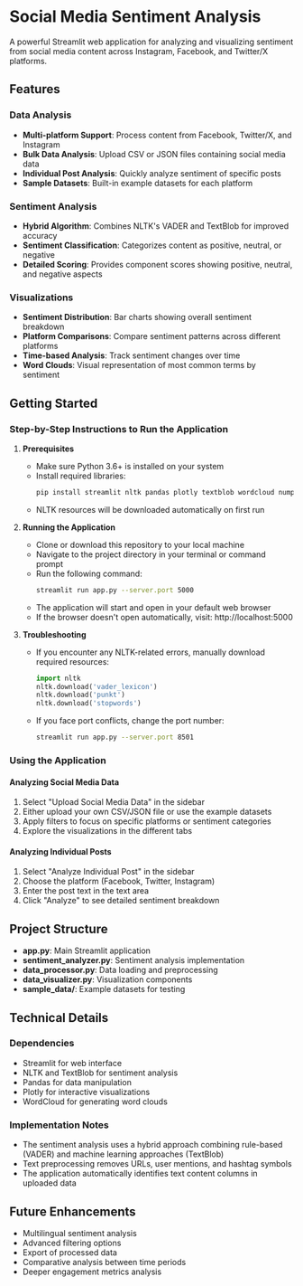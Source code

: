 # Social Media Sentiment Analysis

A powerful Streamlit web application for analyzing and visualizing sentiment from social media content across Instagram, Facebook, and Twitter/X platforms.

## Features

### Data Analysis
- **Multi-platform Support**: Process content from Facebook, Twitter/X, and Instagram
- **Bulk Data Analysis**: Upload CSV or JSON files containing social media data
- **Individual Post Analysis**: Quickly analyze sentiment of specific posts
- **Sample Datasets**: Built-in example datasets for each platform

### Sentiment Analysis
- **Hybrid Algorithm**: Combines NLTK's VADER and TextBlob for improved accuracy
- **Sentiment Classification**: Categorizes content as positive, neutral, or negative
- **Detailed Scoring**: Provides component scores showing positive, neutral, and negative aspects

### Visualizations
- **Sentiment Distribution**: Bar charts showing overall sentiment breakdown
- **Platform Comparisons**: Compare sentiment patterns across different platforms
- **Time-based Analysis**: Track sentiment changes over time
- **Word Clouds**: Visual representation of most common terms by sentiment

## Getting Started

### Step-by-Step Instructions to Run the Application

1. **Prerequisites**
   - Make sure Python 3.6+ is installed on your system
   - Install required libraries:
     ```bash
     pip install streamlit nltk pandas plotly textblob wordcloud numpy
     ```
   - NLTK resources will be downloaded automatically on first run

2. **Running the Application**
   - Clone or download this repository to your local machine
   - Navigate to the project directory in your terminal or command prompt
   - Run the following command:
     ```bash
     streamlit run app.py --server.port 5000
     ```
   - The application will start and open in your default web browser
   - If the browser doesn't open automatically, visit: http://localhost:5000

3. **Troubleshooting**
   - If you encounter any NLTK-related errors, manually download required resources:
     ```python
     import nltk
     nltk.download('vader_lexicon')
     nltk.download('punkt')
     nltk.download('stopwords')
     ```
   - If you face port conflicts, change the port number:
     ```bash
     streamlit run app.py --server.port 8501
     ```

### Using the Application

#### Analyzing Social Media Data
1. Select "Upload Social Media Data" in the sidebar
2. Either upload your own CSV/JSON file or use the example datasets
3. Apply filters to focus on specific platforms or sentiment categories
4. Explore the visualizations in the different tabs

#### Analyzing Individual Posts
1. Select "Analyze Individual Post" in the sidebar
2. Choose the platform (Facebook, Twitter, Instagram)
3. Enter the post text in the text area
4. Click "Analyze" to see detailed sentiment breakdown

## Project Structure

- **app.py**: Main Streamlit application
- **sentiment_analyzer.py**: Sentiment analysis implementation
- **data_processor.py**: Data loading and preprocessing
- **data_visualizer.py**: Visualization components
- **sample_data/**: Example datasets for testing

## Technical Details

### Dependencies
- Streamlit for web interface
- NLTK and TextBlob for sentiment analysis
- Pandas for data manipulation
- Plotly for interactive visualizations
- WordCloud for generating word clouds

### Implementation Notes
- The sentiment analysis uses a hybrid approach combining rule-based (VADER) and machine learning approaches (TextBlob)
- Text preprocessing removes URLs, user mentions, and hashtag symbols
- The application automatically identifies text content columns in uploaded data

## Future Enhancements
- Multilingual sentiment analysis
- Advanced filtering options
- Export of processed data
- Comparative analysis between time periods
- Deeper engagement metrics analysis